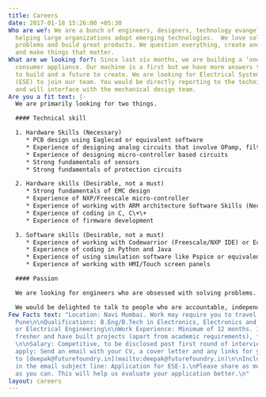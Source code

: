 ```yaml
---
title: Careers
date: 2017-01-18 15:26:00 +05:30
Who are we?: We are a bunch of engineers, designers, technology evangelists and marketers
  helping large organizations adopt emerging technologies.  We love solving real-world
  problems and build great products. We question everything, create and break swiftly
  and make things that matter.
What are we looking for?: Since last six months, we are building a ‘one of a kind’
  consumer appliance. Our machine is a first but we have more answers to find, things
  to build and a future to create. We are looking for Electrical System Engineers
  (ESE) to join our team. You would be directly reporting to the technical co-founder
  and will interface with the mechanical design team.
Are you a fit text: |-
  We are primarily looking for two things.

  #### Technical skill

  1. Hardware Skills (Necessary)
     * PCB design using Eaglecad or equivalent software
     * Experience of designing analog circuits that involve OPamp, filters
     * Experience of designing micro-controller based circuits
     * Strong fundamentals of sensors
     * Strong fundamentals of protection circuits

  2. Hardware skills (Desirable, not a must)
     * Strong fundamentals of EMC design
     * Experience of NXP/Freescale micro-controller
     * Experience of working with ARM architecture Software Skills (Necessary)
     * Experience of coding in C, C\+\+
     * Experience of firmware development

  3. Software skills (Desirable, not a must)
     * Experience of working with Codewarrior (Freescale/NXP IDE) or Eclipse IDE
     * Experience of coding in Python and Java
     * Experience of using simulation software like Pspice or equivalent
     * Experience of working with HMI/Touch screen panels

  #### Passion

  We are looking for engineers who are obsessed with solving problems. Every day in our office is challenging and you need more than motivation to succeed. We look for traits like picking up new skills quickly and working under tight deadlines.

  We would be delighted to talk to people who are accountable, independent and can deliver without constant supervision.
Few Facts text: "Location: Navi Mumbai. Work may require you to travel to Mumbai and
  Pune\n\nQualifications: B.Eng/B.Tech in Electronics, Electronics and Telecommunications
  or Electrical Engineering\n\nWork Experience: Minimum of 12 months. If you are a
  fresher and have built projects (apart from academic requirements), feel free apply.
  \n\nSalary: Competitive, to be disclosed post first round of interview.\n\nHow to
  apply: Send an email with your CV, a cover letter and any links for your projects
  to [deepak@futurefoundry.in](mailto:deepak@futurefoundry.in)\n\nInclude the following
  in the email subject line: Application for ESE-1.\nPlease share as much information
  as you can. This will help us evaluate your application better.\n"
layout: careers
---
```


